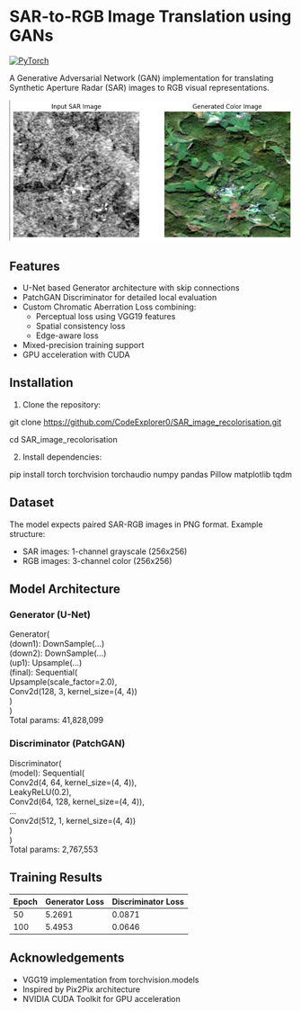 # SAR-to-RGB Image Translation using GANs

[![PyTorch](https://img.shields.io/badge/PyTorch-%23EE4C2C.svg?logo=PyTorch&logoColor=white)](https://pytorch.org)

A Generative Adversarial Network (GAN) implementation for translating Synthetic Aperture Radar (SAR) images to RGB visual representations.

![Sample Results](samples/Screenshot_2025-02-03_155828.png)

## Features

- U-Net based Generator architecture with skip connections
- PatchGAN Discriminator for detailed local evaluation
- Custom Chromatic Aberration Loss combining:
  - Perceptual loss using VGG19 features
  - Spatial consistency loss
  - Edge-aware loss
- Mixed-precision training support
- GPU acceleration with CUDA

## Installation

1. Clone the repository:

git clone https://github.com/CodeExplorer0/SAR_image_recolorisation.git

cd SAR_image_recolorisation

2. Install dependencies:

pip install torch torchvision torchaudio numpy pandas Pillow matplotlib tqdm


## Dataset
The model expects paired SAR-RGB images in PNG format. Example structure:
- SAR images: 1-channel grayscale (256x256)
- RGB images: 3-channel color (256x256)

## Model Architecture

### Generator (U-Net)
Generator(  
(down1): DownSample(...)  
(down2): DownSample(...)  
(up1): Upsample(...)  
(final): Sequential(  
Upsample(scale_factor=2.0),  
Conv2d(128, 3, kernel_size=(4, 4))  
)  
)  
Total params: 41,828,099


### Discriminator (PatchGAN)
Discriminator(  
(model): Sequential(  
Conv2d(4, 64, kernel_size=(4, 4)),  
LeakyReLU(0.2),  
Conv2d(64, 128, kernel_size=(4, 4)),  
...  
Conv2d(512, 1, kernel_size=(4, 4))  
)  
)  
Total params: 2,767,553  


## Training Results
| Epoch | Generator Loss | Discriminator Loss |
|-------|----------------|--------------------|
| 50    | 5.2691         | 0.0871             |
| 100   | 5.4953         | 0.0646             |


## Acknowledgements
- VGG19 implementation from torchvision.models
- Inspired by Pix2Pix architecture
- NVIDIA CUDA Toolkit for GPU acceleration
